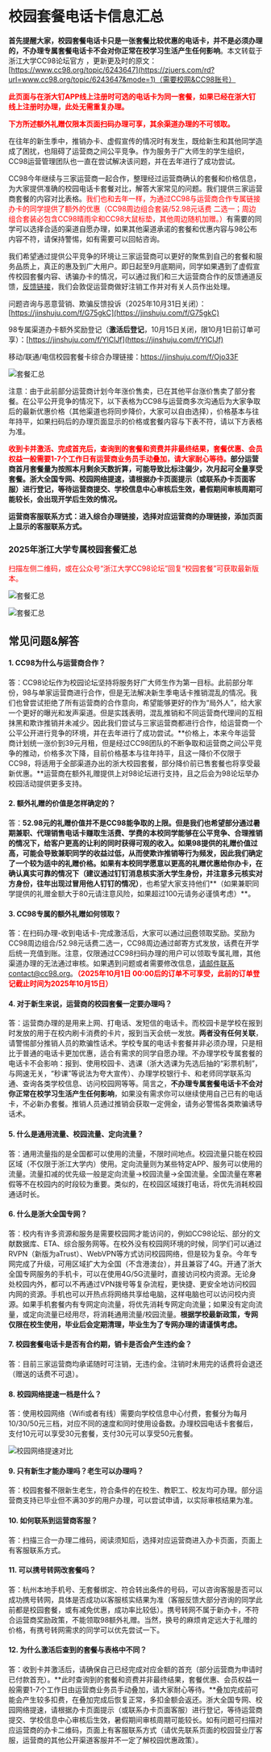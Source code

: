 # 校园套餐电话卡信息汇总

**首先提醒大家，校园套餐电话卡只是一张套餐比较优惠的电话卡，并不是必须办理的，不办理专属套餐电话卡不会对你正常在校学习生活产生任何影响**。本文转载于浙江大学CC98论坛官方 ，更新更及时的原文：[https://www.cc98.org/topic/6243647](https://zjuers.com/rd?url=www.cc98.org/topic/6243647&mode=1)（需要校网&CC98账号）

<font color="red">**此页面与在浙大钉APP线上注册时可选的电话卡为同一套餐，如果已经在浙大钉线上注册时办理，此处无需重复办理。**</font>

<font color="red">**下方所述额外礼赠仅限本页面扫码办理可享，其余渠道办理的不可领取。**</font>

在往年的新生季中，推销办卡、虚假宣传的情况时有发生，既给新生和其他同学造成了困扰，也阻碍了运营商之间公平竞争。作为服务于广大师生的学生组织，CC98运营管理团队也一直在尝试解决该问题，并在去年进行了成功尝试。

CC98今年继续与三家运营商一起合作，整理经过运营商确认的套餐和价格信息，为大家提供准确的校园电话卡套餐对比，解答大家常见的问题。我们提供三家运营商套餐的内容对比表格。<font color="red">我们也和去年一样，为通过CC98与运营商合作专属链接办卡的同学提供了额外的优惠（CC98周边组合套装/52.98元话费 二选一；周边组合套装必包含CC98晴雨伞和CC98大鼠标垫，其他周边随机加赠。）</font>有需要的同学可以选择合适的渠道自愿办理，如果其他渠道承诺的套餐和优惠内容与98公布内容不符，请保持警惕，如有需要可以回帖咨询。

我们希望通过提供公平竞争的环境让三家运营商可以更好的聚焦到自己的套餐和服务品质上，真正的惠及到广大用户。即日起至9月底期间，同学如果遇到了虚假宣传校园套餐内容、诱骗办卡的情况，可以通过我们和三大运营商合作的反馈通道反馈，[反馈链接](https://jinshuju.com/f/G75gkC)，我们会敦促运营商做好注销工作并对有关人员作出处理。

问题咨询与恶意营销、欺骗反馈投诉（2025年10月31日关闭）：[https://jinshuju.com/f/G75gkC](https://jinshuju.com/f/G75gkC)

98专属渠道办卡额外奖励登记（**激活后登记**，10月15日关闭，限10月1日前订单可享）：[https://jinshuju.com/f/YlClJf](https://jinshuju.com/f/YlClJf)

移动/联通/电信校园套餐卡综合办理链接：https://jinshuju.com/f/Ojo33F

![套餐汇总](../assets/phonelinks2025.png)

注意：由于此前部分运营商计划今年涨价售卖，已在其他平台涨价售卖了部分套餐。在公平公开竞争的情况下，以下表格为CC98与运营商多次沟通后为大家争取后的最新优惠价格（其他渠道也将同步降价，大家可以自由选择），价格基本与往年持平，如果扫码后的办理页面显示的价格或套餐内容与下表不符，请以下方表格为准。

**<font color="red">收到卡并激活、完成首充后，查询到的套餐和资费并非最终结果，套餐优惠、会员权益一般需要1-7个工作日有运营商业务员手动叠加，请大家耐心等待。</font>部分运营商首月套餐量为按照本月剩余天数折算，可能导致比标注偏少，次月起可全量享受套餐。浙大全国专网、校园网络提速，请根据办卡页面提示（或联系办卡页面客服）进行登记，等待运营商提交、学校信息中心审核后生效，暑假期间审核周期可能较长，会出现开学后生效的情况。**

**运营商客服联系方式：进入综合办理链接，选择对应运营商的办理链接，添加页面上显示的客服联系方式。**



### 2025年浙江大学专属校园套餐汇总

<font color="red">扫描左侧二维码，或在公众号“浙江大学CC98论坛”回复“校园套餐”可获取最新版本。</font>

![套餐汇总](../assets/phoneplans20250726v1.png)

![套餐汇总](../assets/phonelinks2025.png)

## 常见问题&解答

#### **1. CC98为什么与运营商合作？**

答：CC98论坛作为校园论坛坚持将服务好广大师生作为第一目标。此前部分年份，98与单家运营商进行合作，但是无法解决新生季电话卡推销混乱的情况。我们也曾尝试拒绝了所有运营商的合作意向，希望能够更好的作为“局外人”，给大家一个更好的曝光和发声渠道。但是实践表明，混乱推销和不同运营商代理间的互相抹黑和欺诈推销并未减少。因此我们尝试与三家运营商都进行合作，给运营商一个公平公开进行竞争的环境，并在去年进行了成功尝试。**价格上，本来今年运营商计划统一涨价到39元月租，但是经过CC98团队的不断争取和运营商之间公平竞争的推动，价格多次下降，目前价格基本与往年持平，且这一降价不仅限于CC98，将适用于全部渠道办出的浙大校园套餐，部分降价前已售套餐也将享受最新优惠。**运营商在额外礼赠提供上对98论坛进行支持，且之后会为98论坛举办校园活动提供更多支持。

#### 2. 额外礼赠的价值是怎样确定的？

答：**52.98元的礼赠价值并不是CC98能争取的上限。**但是我们也希望部分通过暑期兼职、代理销售电话卡赚取生活费、学费的本校同学能够在公平竞争、合理推销的情况下，给客户更高的让利的同时获得可观的收入。如果98提供的礼赠价值过高，可能会导致兼职同学的收益过低，从而使欺诈推销等行为频发，因此我们确定了一个较为适中的礼赠价格。如果有本校同学愿意以更高的礼赠优惠给你办卡，在确认真实可靠的情况下**（建议通过钉钉消息核实浙大学生身份，并注意多元核实对方身份，往年出现过冒用他人钉钉的情况）**，也希望大家支持他们**（如果兼职同学提供的礼赠金额大于80元请注意风险，如果超过100元请务必谨慎考虑）**。

#### 3. CC98专属的额外礼赠如何领取？

答：在扫码办理-收到电话卡-完成激活后，大家可以通过[问卷](https://jinshuju.com/f/YlClJf)领取奖励。奖励为CC98周边组合/52.98元话费二选一，CC98周边通过邮寄方式发放，话费在开学后统一充值到账。注意，仅限通过CC98扫码办理的用户可以领取专属礼赠，其他渠道办理的无法通过审核。如果遇到问题或者需要修改信息，请邮件联系contact@cc98.org。<font color="red">**（2025年10月1日 00:00后的订单不可享受，此前的订单登记截止时间为2025年10月15日）**</font>

#### 4. 对于新生来说，运营商的校园套餐一定要办理吗？

答：运营商办理的是用来上网、打电话、发短信的电话卡。而校园卡是学校在报到时发放的用于在校内刷卡消费的卡片，报到当天会统一发放。**两者没有任何关联**，请警惕部分推销人员的欺骗性话术。学校专属的电话卡套餐并非必须办理，只是相比于普通的电话卡更加优惠，适合有需求的同学自愿办理。不办理学校专属套餐的电话卡不会影响：报到、使用校园卡、选课（浙大选课为先选后抽的“彩票机制”，与网速无关，“秒课”等说法为夸大宣传）、办理学校银行卡、和老师同学联系沟通、查询各类学校信息、访问校园网等等。简言之，**不办理专属套餐电话卡不会对你正常在校学习生活产生任何影响**，如果没有需求你可以继续使用自己已有的电话卡，不必新办套餐。推销人员通过推销会获取一定佣金，请务必警惕各类欺骗诱导话术。

#### 5. 什么是通用流量、校园流量、定向流量？

答：通用流量指的是全国都可以使用的流量，不限时间地点。校园流量只能在校园区域（不仅限于浙江大学内）使用。定向流量则为某些特定APP、服务可以使用的流量。流量扣减的优先级一般是定向流量->校园流量->全国流量。全国流量在寒暑假等不在校园内的时段较为重要。类似的，在校园区域拨打电话，将优先消耗校园通话时长。

#### 6. 什么是浙大全国专网？

答：校内有许多资源和服务是需要校园网才能访问的，例如CC98论坛、部分的文献数据库、ETA、综合服务网等。在校外没有校园网环境的时候，同学们可以通过RVPN（新版为aTrust）、WebVPN等方式访问校园网络，但是较为复杂。今年专网完成了升级，可用区域扩大为全国（不含港澳台），并且兼容了4G。开通了浙大全国专网服务的手机卡，可以在使用4G/5G流量时，直接访问校内资源。无论身处校园内外，都可以不再通过VPN拨号等复杂流程，更快捷、更安全地访问校园内网的资源。手机也可以开热点将网络共享给电脑，这样电脑也可以访问校内资源。如果手机套餐内有专网定向流量，将优先消耗专网定向流量；如果没有定向流量，或定向流量已经用尽，将消耗通用流量/校园流量。**根据学校最新政策，专网仅限在校生使用，毕业后会定期清理，毕业生为了专网办理的请谨慎考虑。**

#### 7. 校园套餐电话卡是否有合约期，销卡是否会产生违约金？

答：目前三家运营商均承诺随时可注销，无违约金。注销时未用完的话费将会退还（赠送的话费不可退）。

#### 8. 校园网络提速一档是什么？

答：使用校园网络（Wifi或者有线）需要向学校信息中心付费，套餐分为每月10/30/50元三档，对应不同的速度和同时使用设备数。办理校园电话卡套餐后，支付10元可以享受30元套餐，支付30元可以享受50元套餐。

![校园网络提速对比](../assets/phone-plans-vpn.webp)

#### 9. 只有新生才能办理吗？老生可以办理吗？

答：校园套餐不限新生老生，符合条件的在校生、教职工、校友均可办理。部分运营商支持已毕业但不满30岁的用户办理，可以尝试申请，以实际审核结果为准。

#### 10. 如何联系到运营商客服？

答：扫描三合一办理二维码，阅读须知后，选择对应运营商进入办卡页面，页面上有客服联系方式。

#### 11. 可以携号转网改套餐吗？

答：杭州本地手机号、无套餐绑定、符合转出条件的号码，可以咨询客服是否可以成功携号转网，具体是否成功以客服核实结果为准（客服反馈大部分咨询的同学此前都是校园套餐，或有减免优惠，成功率比较低）。携号转网不属于新办卡，不符合运营商奖励政策，不能领取98额外礼赠。当然，换号的麻烦肯定远大于礼赠的价格，有携号转网需求的同学可以优先尝试一下。

#### 12. 为什么激活后查到的套餐与表格中不同？

答：收到卡并激活后，请确保自己已经完成对应金额的首充（部分运营商为申请时已付款首充）。**此时查询到的套餐和资费并非最终结果，套餐优惠、会员权益一般需要1-7个工作日由运营商业务员手动叠加，请大家耐心等待。**叠加完成前可能会产生较多扣费，在叠加完成后恢复正常，多扣金额会返还。浙大全国专网、校园网络提速，请根据办卡页面提示（或联系办卡页面客服）进行登记，等待运营商提交、学校信息中心审核后生效，暑假期间审核周期可能较长。如有问题可扫描对应运营商的办卡二维码，页面上有客服联系方式（请优先联系页面的校园营业厅客服，运营商的其他公开渠道客服并不一定了解校园优惠政策）。

